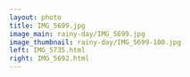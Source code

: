 ```yaml
---
layout: photo
title: IMG_5699.jpg
image_main: rainy-day/IMG_5699.jpg
image_thumbnail: rainy-day/IMG_5699-100.jpg
left: IMG_5735.html
right: IMG_5692.html
---
```

